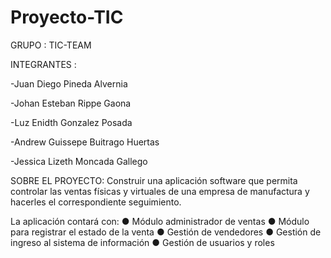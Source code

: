 # Proyecto-TIC


GRUPO : TIC-TEAM


INTEGRANTES : 

  -Juan Diego Pineda Alvernia
  
  -Johan Esteban Rippe Gaona
  
  -Luz Enidth Gonzalez Posada
  
  -Andrew Guissepe Buitrago Huertas
  
  -Jessica Lizeth Moncada Gallego
  
  
  
SOBRE EL PROYECTO:
Construir una aplicación software que permita controlar las ventas físicas y virtuales de una empresa de manufactura y hacerles el correspondiente seguimiento.

La aplicación contará con:
● Módulo administrador de ventas
● Módulo para registrar el estado de la venta
● Gestión de vendedores
● Gestión de ingreso al sistema de información
● Gestión de usuarios y roles






